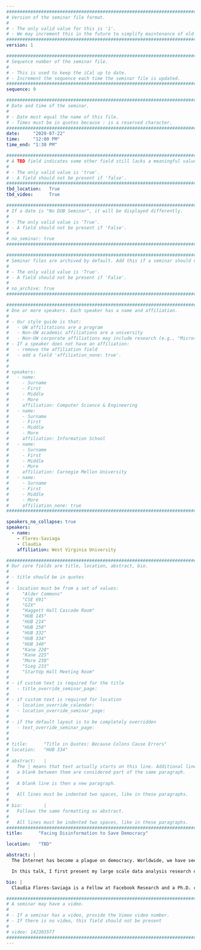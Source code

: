```yaml
---
################################################################################
# Version of the seminar file format.
#
# - The only valid value for this is '1'.
# - We may increment this in the future to simplify maintenance of old seminars.
################################################################################
version: 1

################################################################################
# Sequence number of the seminar file.
#
# - This is used to keep the iCal up to date.
# - Increment the sequence each time the seminar file is updated.
################################################################################
sequence: 9

################################################################################
# Date and time of the seminar.
#
# - Date must equal the name of this file.
# - Times must be in quotes because : is a reserved character.
################################################################################
date:     "2020-07-22"
time:     "12:00 PM"
time_end: "1:30 PM"

################################################################################
# A TBD field indicates some other field still lacks a meaningful value.
#
# - The only valid value is 'true'.
# - A field should not be present if 'false'.
################################################################################
tbd_location:   True
tbd_video:      True

################################################################################
# If a date is "No DUB Seminar", it will be displayed differently.
#
# - The only valid value is 'True'.
# - A field should not be present if 'False'.
#
# no_seminar: true
################################################################################

################################################################################
# Seminar files are archived by default. Add this if a seminar should not be.
#
# - The only valid value is 'True'.
# - A field should not be present if 'False'.
#
# no_archive: true
################################################################################

################################################################################
# One or more speakers. Each speaker has a name and affiliation.
#
# - Our style guide is that:
#   - UW affilitations are a program
#   - Non-UW academic affiliations are a university
#   - Non-UW corporate affiliations may include research (e.g., "Microsoft Research")
# - If a speaker does not have an affiliation:
#   - remove the affiliation field
#   - add a field 'affiliation_none: true'.
#
#
# speakers:
#   - name: 
#     - Surname
#     - First
#     - Middle
#     - More
#     affiliation: Computer Science & Engineering 
#   - name: 
#     - Surname
#     - First
#     - Middle
#     - More
#     affiliation: Information School 
#   - name: 
#     - Surname
#     - First
#     - Middle
#     - More
#     affiliation: Carnegie Mellon University 
#   - name:
#     - Surname
#     - First
#     - Middle
#     - More
#     affiliation_none: true
################################################################################

speakers_no_collapse: true
speakers:
  - name:
    - Flores-Saviaga
    - Claudia
    affiliation: West Virginia University

################################################################################
# Our core fields are title, location, abstract, bio.
#
# - title should be in quotes
#
# - location must be from a set of values:
#     "Alder Commons"
#     "CSE 691"
#     "GIX"
#     "Haggett Hall Cascade Room"
#     "HUB 145"
#     "HUB 214"
#     "HUB 250"
#     "HUB 332"
#     "HUB 334"
#     "HUB 340"
#     "Kane 220"
#     "Kane 225"
#     "More 230"
#     "Sieg 233"
#     "StartUp Hall Meeting Room"
#
# - if custom text is required for the title
#   - title_override_seminar_page:
#
# - if custom text is required for location
#   - location_override_calendar:
#   - location_override_seminar_page:
#
# - if the default layout is to be completely overridden
#   - text_override_seminar_page:
#
#
# title:      "Title in Quotes: Because Colons Cause Errors"
# location:   "HUB 334"
#
# abstract:   |
#   The | means that text actually starts on this line. Additional lines without
#   a blank between them are considered part of the same paragraph.
#
#   A blank line is then a new paragraph.
#
#   All lines must be indented two spaces, like in these paragraphs.
#
# bio:        |
#   Follows the same formatting as abstract.
#
#   All lines must be indented two spaces, like in these paragraphs.
################################################################################
title:      "Facing Disinformation to Save Democracy"

location:   "TBD"

abstract: |
  The Internet has become a plague on democracy. Worldwide, we have seen the surge of disinformation, hate speech, and hackers. Online violence and disinformation have had a chilling effect on citizen participation, undermining democracy in all its key elements. To counter these threats, numerous tools and platforms have emerged. However, these platforms have so far been ineffective at opposing disinformation. I argue that to design effective tools we need to first understand how people produce disinformation, and how they are fighting back to overcome disinformation.  

  In this talk, I first present my large scale data analysis research on how a political troll community fabricates disinformation and engages people to participate with them. Using framing theories from collective action research, I uncover that posts that integrate conspiracy theories are the most effective at driving participation with the political trolls. Next,  I present a multi-platform large scale data analysis on how people organize to fight misinformation in the aftermath of a natural disaster. I uncovered that citizens created micro-tasks to facilitate participation from a wide range of specialists to limit misinformation.  Armed with the knowledge of my data analysis, I present a new architecture that goes beyond fact-checking and instead focuses on crowdsourcing citizens to overcome conspiracy theories and strengthen democracy. 

bio: |
  Claudia Flores-Saviaga is a Fellow at Facebook Research and a Ph.D. candidate in the HCI Lab at West Virginia University. Her research involves the areas of Artificial Intelligence, Crowdsourcing, and Social Computing. She is interested in understanding how “bad actors” organize disinformation and propaganda messages, and how other citizens organize to debunk those manipulative campaigns. She uses this knowledge to then design intelligent systems that can fight disinformation at scale.  Her research has been covered by the Associated Press, Newsweek, and Buzzfeed, as well as national television. Her research has caught the attention and has initiated collaborations with different think tanks and organizations such as the Wikimedia Foundation, the Atlantic Council, the National Democratic Institute, and the Organization of American States. Previously, Claudia worked as a technical adviser to the Governor of the State of Veracruz in Mexico and has provided technical advice to the presidency of Mexico. She is currently collaborating with Mexico’s Ministry of Foreign Affairs to fight political disinformation targeting LatinX immigrants. Claudia has a master’s degree in Information Technology from Carnegie Mellon University (CMU).

################################################################################
# A seminar may have a video.
#
# - If a seminar has a video, provide the Vimeo video number.
# - If there is no video, this field should not be present
#
# video: 142303577
################################################################################
---
```

